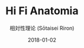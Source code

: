 ---
title: "Hi Fi Anatomia"
subtitle: "相対性理论 (Sōtaisei Riron)"
customForwardUrl: "https://www.youtube.com/watch?v=Atc0ERea7nE"
displayImg: "https://img.youtube.com/vi/Atc0ERea7nE/0.jpg"
date: "2018-01-02"
newTab: true 
---